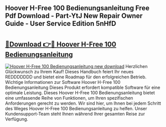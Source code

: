 ## Hoover H-Free 100 Bedienungsanleitung Free Pdf Download - Part-YtJ New Repair Owner Guide - User Service Edition 5nHfD

# <h2><a href="http://df0oaz.blite.top/?on=Hoover+H-Free+100+Bedienungsanleitung">🔗Download 👉🔴 Hoover H-Free 100 Bedienungsanleitung</a></h2>

[![Hoover H-Free 100 Bedienungsanleitung new download](https://i.imgur.com/lujVjoI.png)](http://df0oaz.blite.top/?on=Hoover+H-Free+100+Bedienungsanleitung)
Herzlichen Glückwunsch zu Ihrem Kauf! Dieses Handbuch feiert Ihr neues REDDDDDDD und bietet eine Roadmap für den erfolgreichen Betrieb. Wichtige Informationen zur Software Hoover H-Free 100 Bedienungsanleitung Dieses Produkt erfordert kompatible Software für eine optimale Leistung. Dieses Hoover H-Free 100 Bedienungsanleitung bietet eine umfassende Reihe von Funktionen, um Ihren spezifischen Anforderungen gerecht zu werden. Wir sind hier, um Ihnen bei jedem Schritt des Weges Hoover H-Free 100 Bedienungsanleitung zu helfen. Unser Kundensupport-Team steht Ihnen während Ihrer gesamten Reise zur Verfügung.
